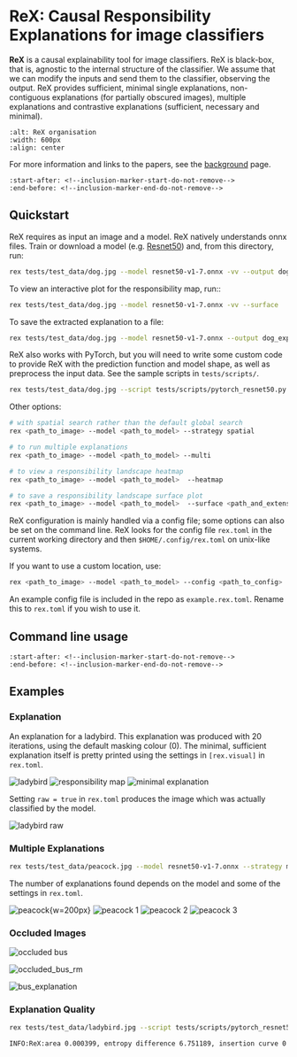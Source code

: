 # ReX: Causal Responsibility Explanations for image classifiers

**ReX** is a causal explainability tool for image classifiers.
ReX is black-box, that is, agnostic to the internal structure of the classifier.
We assume that we can modify the inputs and send them to the classifier, observing the output.
ReX provides sufficient, minimal single explanations, non-contiguous explanations (for partially obscured images), multiple explanations
and contrastive explanations (sufficient, necessary and minimal).

```{image} ../assets/rex-structure-600x129.png
:alt: ReX organisation
:width: 600px
:align: center
```

For more information and links to the papers, see the [background](background) page.

```{include} ../README.md
:start-after: <!--inclusion-marker-start-do-not-remove-->
:end-before: <!--inclusion-marker-end-do-not-remove-->
```

## Quickstart

ReX requires as input an image and a model.
ReX natively understands onnx files. Train or download a model (e.g. [Resnet50](https://github.com/onnx/models/blob/main/validated/vision/classification/resnet/model/resnet50-v1-7.onnx)) and, from this directory, run:

```bash
rex tests/test_data/dog.jpg --model resnet50-v1-7.onnx -vv --output dog_exp.jpg
```

To view an interactive plot for the responsibility map, run::

```bash
rex tests/test_data/dog.jpg --model resnet50-v1-7.onnx -vv --surface
```

To save the extracted explanation to a file:

```bash
rex tests/test_data/dog.jpg --model resnet50-v1-7.onnx --output dog_exp.jpg
```

ReX also works with PyTorch, but you will need to write some custom code to provide ReX with the prediction function and model shape, as well as preprocess the input data.
See the sample scripts in `tests/scripts/`.

```bash
rex tests/test_data/dog.jpg --script tests/scripts/pytorch_resnet50.py -vv --output dog_exp.jpg
```

Other options:

```bash
# with spatial search rather than the default global search
rex <path_to_image> --model <path_to_model> --strategy spatial

# to run multiple explanations
rex <path_to_image> --model <path_to_model> --multi

# to view a responsibility landscape heatmap
rex <path_to_image> --model <path_to_model>  --heatmap

# to save a responsibility landscape surface plot
rex <path_to_image> --model <path_to_model>  --surface <path_and_extension>
```

ReX configuration is mainly handled via a config file; some options can also be set on the command line.
ReX looks for the config file `rex.toml` in the current working directory and then `$HOME/.config/rex.toml` on unix-like systems.

If you want to use a custom location, use:

```bash
rex <path_to_image> --model <path_to_model> --config <path_to_config>
```

An example config file is included in the repo as `example.rex.toml`.
Rename this to `rex.toml` if you wish to use it.

## Command line usage

```{include} command_line.md
:start-after: <!--inclusion-marker-start-do-not-remove-->
:end-before: <!--inclusion-marker-end-do-not-remove-->
```

## Examples

### Explanation

An explanation for a ladybird. This explanation was produced with 20 iterations, using the default masking colour (0). The minimal, sufficient explanation itself
is pretty printed using the settings in `[rex.visual]` in `rex.toml`.

![ladybird](../tests/test_data/ladybird.jpg "Original Image") ![responsibility map](../assets/ladybird_rm.png "Responsibility Map") ![minimal explanation](../assets/ladybird_301.png "Explanation")

Setting `raw = true` in `rex.toml` produces the image which was actually classified by the model.

![ladybird raw](../assets/ladybird_301_raw.png)

### Multiple Explanations

```bash
rex tests/test_data/peacock.jpg --model resnet50-v1-7.onnx --strategy multi --output peacock.png
```

The number of explanations found depends on the model and some of the settings in `rex.toml`.

![peacock](../tests/test_data/peacock.jpg){w=200px} ![peacock 1](../assets/peacock_84_00.png) ![peacock 2](../assets/peacock_84_01.png) ![peacock 3](../assets/peacock_84_02.png)

### Occluded Images

![occluded bus](../tests/test_data/occluded_bus.jpg)

![occluded_bus_rm](../assets/occluded_bus_rm.png)

![bus_explanation](../assets/bus_757.png)

### Explanation Quality

```bash
rex tests/test_data/ladybird.jpg --script tests/scripts/pytorch_resnet50.py --analyse

INFO:ReX:area 0.000399, entropy difference 6.751189, insertion curve 0.964960, deletion curve 0.046096
```

<!--### Submaps-->
<!---->
<!--```bash-->
<!--rex tests/test_data/lizard.jpg --model resnet50-v1-7.onnx --predictions 5 --surface lizard_subs.png-->
<!--```-->
<!---->
<!--![lizard](../tests/test_data/lizard.jpg)-->
<!---->
<!--![lizard_rm](../assets/lizard_subs.png)-->
<!---->
<!--```{toctree}-->
<!--:maxdepth: 2-->
<!--:caption: Contents:-->
<!---->
<!--background.md-->
<!--command_line.md-->
<!--config.md-->
<!--```-->

